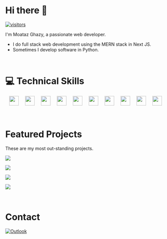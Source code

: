 # Hi there 👋

[![visitors](https://visitor-badge.laobi.icu/badge?page_id=moataz84.moataz84)](https://github.com/Moataz84/Moataz84)

I'm Moataz Ghazy, a passionate web developer.

- I do full stack web development using the MERN stack in Next JS.
- Sometimes I develop software in Python.

<br>

# 💻 Technical Skills
<div style="display: flex; justify-content: center; gap: 20px;">
  <img src="https://cdn.jsdelivr.net/gh/devicons/devicon/icons/html5/html5-original.svg" width="30px"/>
  <img src="https://cdn.jsdelivr.net/gh/devicons/devicon/icons/css3/css3-original.svg" width="30px"/>
  <img src="https://cdn.jsdelivr.net/gh/devicons/devicon/icons/javascript/javascript-original.svg" width="30px"/>
  <img src="https://cdn.jsdelivr.net/gh/devicons/devicon/icons/nodejs/nodejs-original.svg" width="30px"/>
  <img src="https://cdn.jsdelivr.net/gh/devicons/devicon/icons/react/react-original.svg" width="30px"/>
  <img src="https://cdn.jsdelivr.net/gh/devicons/devicon/icons/nextjs/nextjs-original.svg" width="30px"/>
  <img src="https://cdn.jsdelivr.net/gh/devicons/devicon/icons/mongodb/mongodb-plain-wordmark.svg" width="30px"/>     
  <img src="https://cdn.jsdelivr.net/gh/devicons/devicon/icons/ubuntu/ubuntu-plain-wordmark.svg" width="30px"/>  
  <img src="https://cdn.jsdelivr.net/gh/devicons/devicon/icons/nginx/nginx-original.svg" width="30px"/>
  <img src="https://cdn.jsdelivr.net/gh/devicons/devicon/icons/python/python-original.svg" width="30px"/>                   
</div>

<br>
<br>

# Featured Projects

These are my most out-standing projects. 

<div>
  <p>
    <a href="https://github.com/Moataz84/forum">
      <img src="https://github-readme-stats.vercel.app/api/pin/?username=Moataz84&repo=forum" />
    </a>
  </p>
  <p>
    <a href="https://github.com/Moataz84/chat">
      <img src="https://github-readme-stats.vercel.app/api/pin/?username=Moataz84&repo=chat" />
    </a>
  </p>
  <p>
    <a href="https://github.com/Moataz84/free-sitemaps.com">
      <img src="https://github-readme-stats.vercel.app/api/pin/?username=Moataz84&repo=free-sitemaps.com" />
    </a>
  </p>
  <p>
    <a href="https://github.com/Moataz84/huskytv">
      <img src="https://github-readme-stats.vercel.app/api/pin/?username=Moataz84&repo=huskytv" />
    </a>
  </p>
</div>

<br>

# Contact

[![Outlook](https://img.shields.io/badge/Microsoft_Outlook-0078D4?style=for-the-badge&logo=microsoft-outlook&logoColor=white)](mailto:m.ghazy44@hotmail.com)